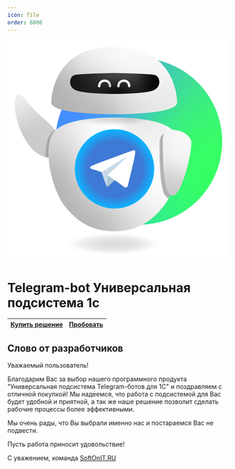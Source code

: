```yaml
---
icon: file   
order: 6000
---
```


![Картинка телеграмм бота](static\01_телеграм_png.png)

# Telegram-bot Универсальная подсистема 1с 
 |[Купить решение](https://softonit.ru/catalog/products/masterprice/?bitrix_include_areas=Y#buy) | [Пробовать](https://softonit.ru/demo/?program=4)|
 |:------|:--|
## Cлово от разработчиков 

Уважаемый пользователь!

Благодарим Вас за выбор нашего программного продукта "Универсальная подсистема Telegram-ботов для 1С" и поздравляем с отличной покупкой! Мы надеемся, что работа с подсистемой
для Вас будет удобной и приятной, а так же наше решение позволит сделать рабочие процессы более эффективными.

Мы очень рады, что Вы выбрали именно нас и постараемся Вас не подвести.

Пусть работа приносит удовольствие!

С уважением, команда 
[SoftOnIT.RU](https://softonit.ru/)